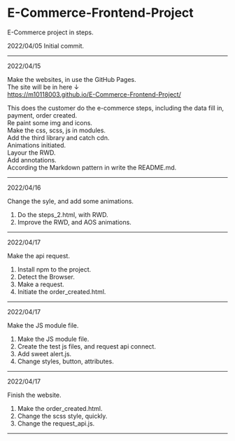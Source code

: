 # E-Commerce-Frontend-Project   
E-Commerce project in steps.   
  
2022/04/05 Initial commit.   
   
-------------------------------------------------------------------------------   
2022/04/15  
  
Make the websites, in use the GitHub  Pages.  
The site will be in here ↓  
https://m10118003.github.io/E-Commerce-Frontend-Project/  
  
This does the customer do the e-commerce steps, including the data fill in, payment, order created.  
Re paint some img and icons.    
Make the css, scss, js in modules.  
Add the third library and catch cdn.    
Animations initiated.    
Layour the RWD.    
Add annotations.    
According the Markdown pattern in write the README.md.  
  
  
-------------------------------------------------------------------------------   
2022/04/16  

Change the syle, and add some animations.  
1. Do the steps_2.html, with RWD.  
2. Improve the RWD, and AOS animations.  
  
  
-------------------------------------------------------------------------------   
2022/04/17  

Make the api request.  
1. Install npm to the project.  
2. Detect the Browser.  
3. Make a request.  
4. Initiate the order_created.html.  
  
  
------------------------------------------------------------------------------- 
2022/04/17  
  
Make the JS module file.
1. Make the JS module file.  
2. Create the test js files, and request api connect.  
3. Add sweet alert.js.  
4. Change styles, button, attributes.  
  
  
------------------------------------------------------------------------------- 
2022/04/17  

Finish the website.  
1. Make the order_created.html.  
2. Change the scss style, quickly.  
3. Change the request_api.js.     
  
  
------------------------------------------------------------------------------- 